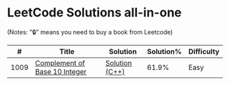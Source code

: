 # LeetCode Solutions all-in-one

(Notes: "🔒" means you need to buy a book from Leetcode)


| # | Title | Solution | Solution% | Difficulty |
|---| ----- | -------- | --------- | ---------- |
|1009|[Complement of Base 10 Integer](https://leetcode.com/problems/complement-of-base-10-integer/)|[Solution (C++)](https://github.com/SphericAlpha/LeetCode-Solutions/blob/main/Algorithms%20%26%20Solutions/C%2B%2B/1009.%20Complement%20of%20Base%2010%20Integer.cpp)|61.9%|Easy|
